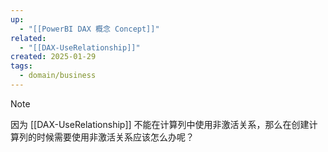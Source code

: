 ```yaml
---
up:
  - "[[PowerBI DAX 概念 Concept]]"
related:
  - "[[DAX-UseRelationship]]"
created: 2025-01-29
tags:
  - domain/business
---
```

> [!note]
>  因为 [[DAX-UseRelationship]] 不能在计算列中使用非激活关系，那么在创建计算列的时候需要使用非激活关系应该怎么办呢？


